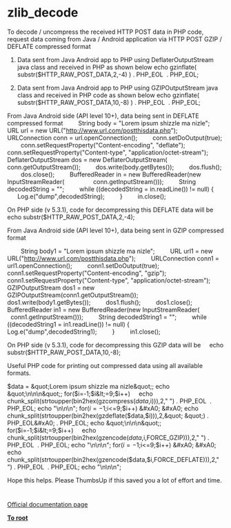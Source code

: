 # zlib_decode





To decode / uncompress the received HTTP POST data in PHP code, request data coming from Java / Android application via HTTP POST GZIP / DEFLATE compressed format

1) Data sent from Java Android app to PHP using DeflaterOutputStream java class and received in PHP as shown below
echo gzinflate( substr($HTTP_RAW_POST_DATA,2,-4) ) . PHP_EOL&#xA0; . PHP_EOL;

2) Data sent from Java Android app to PHP using GZIPOutputStream java class and received in PHP code as shown below
echo gzinflate( substr($HTTP_RAW_POST_DATA,10,-8) ) . PHP_EOL&#xA0; . PHP_EOL;

From Java Android side (API level 10+), data being sent in DEFLATE compressed format
&#xA0; &#xA0; &#xA0; &#xA0; String body = &quot;Lorem ipsum shizzle ma nizle&quot;;
&#xA0; &#xA0; &#xA0; &#xA0; URL url = new URL(&quot;http://www.url.com/postthisdata.php&quot;);
&#xA0; &#xA0; &#xA0; &#xA0; URLConnection conn = url.openConnection();
&#xA0; &#xA0; &#xA0; &#xA0; conn.setDoOutput(true);
&#xA0; &#xA0; &#xA0; &#xA0; conn.setRequestProperty(&quot;Content-encoding&quot;, &quot;deflate&quot;);
&#xA0; &#xA0; &#xA0; &#xA0; conn.setRequestProperty(&quot;Content-type&quot;, &quot;application/octet-stream&quot;);
&#xA0; &#xA0; &#xA0; &#xA0; DeflaterOutputStream dos = new DeflaterOutputStream(
&#xA0; &#xA0; &#xA0; &#xA0; &#xA0; &#xA0; &#xA0; &#xA0; conn.getOutputStream());
&#xA0; &#xA0; &#xA0; &#xA0; dos.write(body.getBytes());
&#xA0; &#xA0; &#xA0; &#xA0; dos.flush();
&#xA0; &#xA0; &#xA0; &#xA0; dos.close();
&#xA0; &#xA0; &#xA0; &#xA0; BufferedReader in = new BufferedReader(new InputStreamReader(
&#xA0; &#xA0; &#xA0; &#xA0; &#xA0; &#xA0; &#xA0; &#xA0; conn.getInputStream()));
&#xA0; &#xA0; &#xA0; &#xA0; String decodedString = &quot;&quot;;
&#xA0; &#xA0; &#xA0; &#xA0; while ((decodedString = in.readLine()) != null) {
&#xA0; &#xA0; &#xA0; &#xA0; &#xA0; &#xA0; Log.e(&quot;dump&quot;,decodedString);
&#xA0; &#xA0; &#xA0; &#xA0; }
&#xA0; &#xA0; &#xA0; &#xA0; in.close();

On PHP side (v 5.3.1), code for decompressing this DEFLATE data will be
&#xA0; &#xA0; echo substr($HTTP_RAW_POST_DATA,2,-4);

From Java Android side (API level 10+), data being sent in GZIP compressed format

&#xA0; &#xA0; &#xA0; &#xA0; String body1 = &quot;Lorem ipsum shizzle ma nizle&quot;;
&#xA0; &#xA0; &#xA0; &#xA0; URL url1 = new URL(&quot;http://www.url.com/postthisdata.php&quot;);
&#xA0; &#xA0; &#xA0; &#xA0; URLConnection conn1 = url1.openConnection();
&#xA0; &#xA0; &#xA0; &#xA0; conn1.setDoOutput(true);
&#xA0; &#xA0; &#xA0; &#xA0; conn1.setRequestProperty(&quot;Content-encoding&quot;, &quot;gzip&quot;);
&#xA0; &#xA0; &#xA0; &#xA0; conn1.setRequestProperty(&quot;Content-type&quot;, &quot;application/octet-stream&quot;);
&#xA0; &#xA0; &#xA0; &#xA0; GZIPOutputStream dos1 = new GZIPOutputStream(conn1.getOutputStream());
&#xA0; &#xA0; &#xA0; &#xA0; dos1.write(body1.getBytes());
&#xA0; &#xA0; &#xA0; &#xA0; dos1.flush();
&#xA0; &#xA0; &#xA0; &#xA0; dos1.close();
&#xA0; &#xA0; &#xA0; &#xA0; BufferedReader in1 = new BufferedReader(new InputStreamReader(
&#xA0; &#xA0; &#xA0; &#xA0; &#xA0; &#xA0; &#xA0; &#xA0; conn1.getInputStream()));
&#xA0; &#xA0; &#xA0; &#xA0; String decodedString1 = &quot;&quot;;
&#xA0; &#xA0; &#xA0; &#xA0; while ((decodedString1 = in1.readLine()) != null) {
&#xA0; &#xA0; &#xA0; &#xA0; &#xA0; &#xA0; Log.e(&quot;dump&quot;,decodedString1);
&#xA0; &#xA0; &#xA0; &#xA0; }
&#xA0; &#xA0; &#xA0; &#xA0; in1.close();

On PHP side (v 5.3.1), code for decompressing this GZIP data will be
&#xA0; &#xA0; echo substr($HTTP_RAW_POST_DATA,10,-8);

Useful PHP code for printing out compressed data using all available formats.

$data = &quot;Lorem ipsum shizzle ma nizle&quot;;
echo &quot;\n\n\n&quot;;
for($i=-1;$i&lt;=9;$i++)
&#xA0; &#xA0; echo chunk_split(strtoupper(bin2hex(gzcompress($data,$i))),2,&quot; &quot;) . PHP_EOL&#xA0; . PHP_EOL;
echo &quot;\n\n\n&quot;;
for($i=-1;$i&lt;=9;$i++)
&#xA0; &#xA0; echo chunk_split(strtoupper(bin2hex(gzdeflate($data,$i))),2,&quot; &quot;) . PHP_EOL&#xA0; . PHP_EOL;
echo &quot;\n\n\n&quot;;
for($i=-1;$i&lt;=9;$i++)
&#xA0; &#xA0; echo chunk_split(strtoupper(bin2hex(gzencode($data,$i,FORCE_GZIP))),2,&quot; &quot;) . PHP_EOL&#xA0; . PHP_EOL;
echo &quot;\n\n\n&quot;;
for($i=-1;$i&lt;=9;$i++)
&#xA0; &#xA0; echo chunk_split(strtoupper(bin2hex(gzencode($data,$i,FORCE_DEFLATE))),2,&quot; &quot;) . PHP_EOL&#xA0; . PHP_EOL;
echo &quot;\n\n\n&quot;;

Hope this helps. Please ThumbsUp if this saved you a lot of effort and time.

  

#

[Official documentation page](https://www.php.net/manual/en/function.zlib-decode.php)

**[To root](/README.md)**